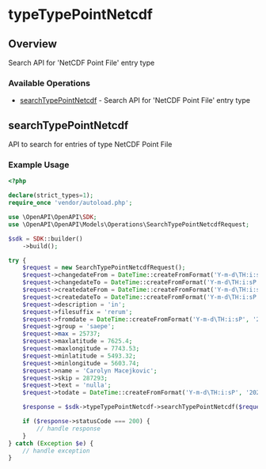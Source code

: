 # typeTypePointNetcdf

## Overview

Search API for 'NetCDF Point File' entry type

### Available Operations

* [searchTypePointNetcdf](#searchtypepointnetcdf) - Search API for 'NetCDF Point File' entry type

## searchTypePointNetcdf

API to search for entries of type NetCDF Point File

### Example Usage

```php
<?php

declare(strict_types=1);
require_once 'vendor/autoload.php';

use \OpenAPI\OpenAPI\SDK;
use \OpenAPI\OpenAPI\Models\Operations\SearchTypePointNetcdfRequest;

$sdk = SDK::builder()
    ->build();

try {
    $request = new SearchTypePointNetcdfRequest();
    $request->changedateFrom = DateTime::createFromFormat('Y-m-d\TH:i:sP', '2022-12-22T21:28:33.711Z');
    $request->changedateTo = DateTime::createFromFormat('Y-m-d\TH:i:sP', '2021-10-03T04:08:50.103Z');
    $request->createdateFrom = DateTime::createFromFormat('Y-m-d\TH:i:sP', '2022-04-24T13:14:37.287Z');
    $request->createdateTo = DateTime::createFromFormat('Y-m-d\TH:i:sP', '2022-10-07T11:36:17.844Z');
    $request->description = 'in';
    $request->filesuffix = 'rerum';
    $request->fromdate = DateTime::createFromFormat('Y-m-d\TH:i:sP', '2021-12-29T07:13:23.289Z');
    $request->group = 'saepe';
    $request->max = 25737;
    $request->maxlatitude = 7625.4;
    $request->maxlongitude = 7743.53;
    $request->minlatitude = 5493.32;
    $request->minlongitude = 5603.74;
    $request->name = 'Carolyn Macejkovic';
    $request->skip = 287293;
    $request->text = 'nulla';
    $request->todate = DateTime::createFromFormat('Y-m-d\TH:i:sP', '2022-12-21T09:24:31.624Z');

    $response = $sdk->typeTypePointNetcdf->searchTypePointNetcdf($request);

    if ($response->statusCode === 200) {
        // handle response
    }
} catch (Exception $e) {
    // handle exception
}
```
